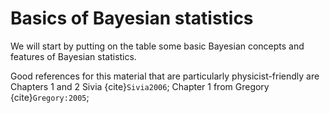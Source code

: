 # Basics of Bayesian statistics

We will start by putting on the table some basic Bayesian concepts and features of Bayesian statistics.

Good references for this material that are particularly physicist-friendly are Chapters 1 and 2 Sivia {cite}`Sivia2006`; Chapter 1 from Gregory {cite}`Gregory:2005`; 
